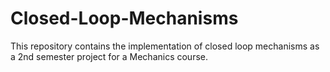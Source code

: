 # Closed-Loop-Mechanisms
This repository contains the implementation of closed loop mechanisms as a 2nd semester project for a Mechanics course.
